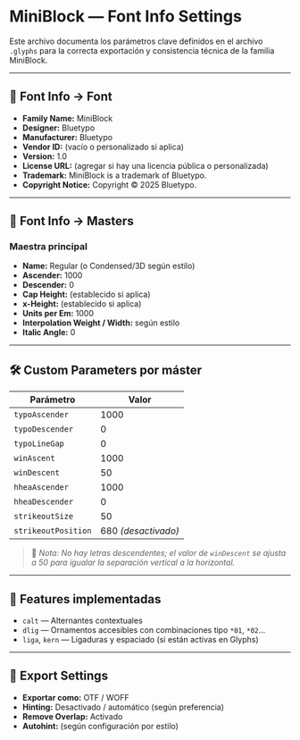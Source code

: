 # MiniBlock — Font Info Settings

Este archivo documenta los parámetros clave definidos en el archivo `.glyphs` para la correcta exportación y consistencia técnica de la familia MiniBlock.

---

## 📁 Font Info → Font

- **Family Name:** MiniBlock
- **Designer:** Bluetypo
- **Manufacturer:** Bluetypo
- **Vendor ID:** (vacío o personalizado si aplica)
- **Version:** 1.0
- **License URL:** (agregar si hay una licencia pública o personalizada)
- **Trademark:** MiniBlock is a trademark of Bluetypo.
- **Copyright Notice:** Copyright © 2025 Bluetypo.

---

## 📐 Font Info → Masters

### Maestra principal
- **Name:** Regular (o Condensed/3D según estilo)
- **Ascender:** 1000
- **Descender:** 0
- **Cap Height:** (establecido si aplica)
- **x-Height:** (establecido si aplica)
- **Units per Em:** 1000
- **Interpolation Weight / Width:** según estilo
- **Italic Angle:** 0

---

## 🛠️ Custom Parameters por máster

| Parámetro         | Valor  |
|-------------------|--------|
| `typoAscender`    | 1000   |
| `typoDescender`   | 0      |
| `typoLineGap`     | 0      |
| `winAscent`       | 1000   |
| `winDescent`      | 50     |
| `hheaAscender`    | 1000   |
| `hheaDescender`   | 0      |
| `strikeoutSize`   | 50     |
| `strikeoutPosition` | 680 _(desactivado)_ |

> 📝 *Nota: No hay letras descendentes; el valor de `winDescent` se ajusta a 50 para igualar la separación vertical a la horizontal.*

---

## 🧩 Features implementadas

- `calt` — Alternantes contextuales
- `dlig` — Ornamentos accesibles con combinaciones tipo `*01`, `*02`...
- `liga`, `kern` — Ligaduras y espaciado (si están activas en Glyphs)

---

## 🎯 Export Settings

- **Exportar como:** OTF / WOFF
- **Hinting:** Desactivado / automático (según preferencia)
- **Remove Overlap:** Activado
- **Autohint:** (según configuración por estilo)
